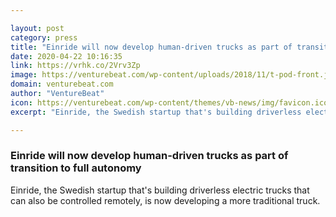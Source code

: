 ```yaml
---

layout: post
category: press
title: "Einride will now develop human-driven trucks as part of transition to full autonomy"
date: 2020-04-22 10:16:35
link: https://vrhk.co/2Vrv3Zp
image: https://venturebeat.com/wp-content/uploads/2018/11/t-pod-front.jpg?w=1200&strip=all
domain: venturebeat.com
author: "VentureBeat"
icon: https://venturebeat.com/wp-content/themes/vb-news/img/favicon.ico
excerpt: "Einride, the Swedish startup that's building driverless electric trucks that can also be controlled remotely, is now developing a more traditional truck."

---
```


### Einride will now develop human-driven trucks as part of transition to full autonomy

Einride, the Swedish startup that's building driverless electric trucks that can also be controlled remotely, is now developing a more traditional truck.